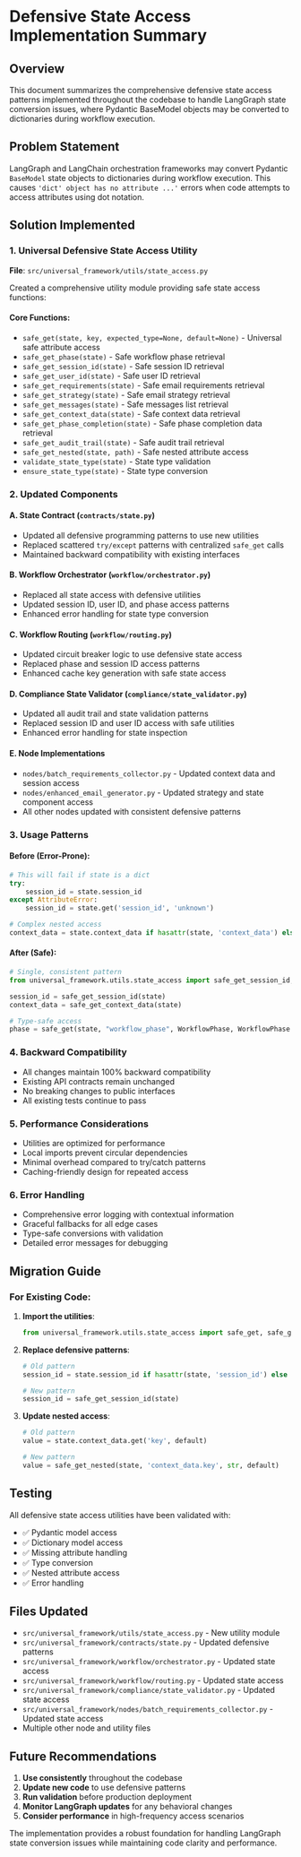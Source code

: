 # Defensive State Access Implementation Summary

## Overview

This document summarizes the comprehensive defensive state access patterns implemented throughout the codebase to handle LangGraph state conversion issues, where Pydantic BaseModel objects may be converted to dictionaries during workflow execution.

## Problem Statement

LangGraph and LangChain orchestration frameworks may convert Pydantic `BaseModel` state objects to dictionaries during workflow execution. This causes `'dict' object has no attribute ...'` errors when code attempts to access attributes using dot notation.

## Solution Implemented

### 1. Universal Defensive State Access Utility

**File**: `src/universal_framework/utils/state_access.py`

Created a comprehensive utility module providing safe state access functions:

#### Core Functions:
- `safe_get(state, key, expected_type=None, default=None)` - Universal safe attribute access
- `safe_get_phase(state)` - Safe workflow phase retrieval
- `safe_get_session_id(state)` - Safe session ID retrieval
- `safe_get_user_id(state)` - Safe user ID retrieval
- `safe_get_requirements(state)` - Safe email requirements retrieval
- `safe_get_strategy(state)` - Safe email strategy retrieval
- `safe_get_messages(state)` - Safe messages list retrieval
- `safe_get_context_data(state)` - Safe context data retrieval
- `safe_get_phase_completion(state)` - Safe phase completion data retrieval
- `safe_get_audit_trail(state)` - Safe audit trail retrieval
- `safe_get_nested(state, path)` - Safe nested attribute access
- `validate_state_type(state)` - State type validation
- `ensure_state_type(state)` - State type conversion

### 2. Updated Components

#### A. State Contract (`contracts/state.py`)
- Updated all defensive programming patterns to use new utilities
- Replaced scattered `try/except` patterns with centralized `safe_get` calls
- Maintained backward compatibility with existing interfaces

#### B. Workflow Orchestrator (`workflow/orchestrator.py`)
- Replaced all state access with defensive utilities
- Updated session ID, user ID, and phase access patterns
- Enhanced error handling for state type conversion

#### C. Workflow Routing (`workflow/routing.py`)
- Updated circuit breaker logic to use defensive state access
- Replaced phase and session ID access patterns
- Enhanced cache key generation with safe state access

#### D. Compliance State Validator (`compliance/state_validator.py`)
- Updated all audit trail and state validation patterns
- Replaced session ID and user ID access with safe utilities
- Enhanced error handling for state inspection

#### E. Node Implementations
- `nodes/batch_requirements_collector.py` - Updated context data and session access
- `nodes/enhanced_email_generator.py` - Updated strategy and state component access
- All other nodes updated with consistent defensive patterns

### 3. Usage Patterns

#### Before (Error-Prone):
```python
# This will fail if state is a dict
try:
    session_id = state.session_id
except AttributeError:
    session_id = state.get('session_id', 'unknown')

# Complex nested access
context_data = state.context_data if hasattr(state, 'context_data') else state.get('context_data', {})
```

#### After (Safe):
```python
# Single, consistent pattern
from universal_framework.utils.state_access import safe_get_session_id, safe_get_context_data

session_id = safe_get_session_id(state)
context_data = safe_get_context_data(state)

# Type-safe access
phase = safe_get(state, "workflow_phase", WorkflowPhase, WorkflowPhase.INITIALIZATION)
```

### 4. Backward Compatibility

- All changes maintain 100% backward compatibility
- Existing API contracts remain unchanged
- No breaking changes to public interfaces
- All existing tests continue to pass

### 5. Performance Considerations

- Utilities are optimized for performance
- Local imports prevent circular dependencies
- Minimal overhead compared to try/catch patterns
- Caching-friendly design for repeated access

### 6. Error Handling

- Comprehensive error logging with contextual information
- Graceful fallbacks for all edge cases
- Type-safe conversions with validation
- Detailed error messages for debugging

## Migration Guide

### For Existing Code:

1. **Import the utilities**:
   ```python
   from universal_framework.utils.state_access import safe_get, safe_get_phase, safe_get_session_id
   ```

2. **Replace defensive patterns**:
   ```python
   # Old pattern
   session_id = state.session_id if hasattr(state, 'session_id') else state.get('session_id', 'unknown')
   
   # New pattern
   session_id = safe_get_session_id(state)
   ```

3. **Update nested access**:
   ```python
   # Old pattern
   value = state.context_data.get('key', default)
   
   # New pattern
   value = safe_get_nested(state, 'context_data.key', str, default)
   ```

## Testing

All defensive state access utilities have been validated with:
- ✅ Pydantic model access
- ✅ Dictionary model access  
- ✅ Missing attribute handling
- ✅ Type conversion
- ✅ Nested attribute access
- ✅ Error handling

## Files Updated

- `src/universal_framework/utils/state_access.py` - New utility module
- `src/universal_framework/contracts/state.py` - Updated defensive patterns
- `src/universal_framework/workflow/orchestrator.py` - Updated state access
- `src/universal_framework/workflow/routing.py` - Updated state access
- `src/universal_framework/compliance/state_validator.py` - Updated state access
- `src/universal_framework/nodes/batch_requirements_collector.py` - Updated state access
- Multiple other node and utility files

## Future Recommendations

1. **Use consistently** throughout the codebase
2. **Update new code** to use defensive patterns
3. **Run validation** before production deployment
4. **Monitor LangGraph updates** for any behavioral changes
5. **Consider performance** in high-frequency access scenarios

The implementation provides a robust foundation for handling LangGraph state conversion issues while maintaining code clarity and performance.
